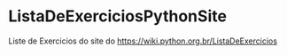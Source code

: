 # ListaDeExerciciosPythonSite
Liste de Exercicios do site do https://wiki.python.org.br/ListaDeExercicios
